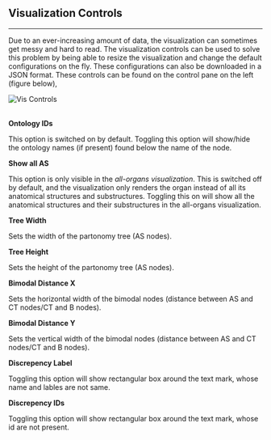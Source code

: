 ## Visualization Controls
---

Due to an ever-increasing amount of data, the visualization can sometimes get messy and hard to read. The visualization controls can be used to solve this problem by being able to resize the visualization and change the default configurations on the fly. These configurations can also be downloaded in a JSON format. These controls can be found on the control pane on the left (figure below),

<img src="assets/docs/vis-controls/controls.png" alt="Vis Controls" class="md-img p-2 w-50" >

<br>
<br>

**Ontology IDs**

This option is switched on by default. Toggling this option will show/hide the ontology names (if present) found below the name of the node.


**Show all AS**

This option is only visible in the *all-organs visualization*. This is switched off by default, and the visualization only renders the organ instead of all its anatomical structures and substructures. Toggling this on will show all the anatomical structures and their substructures in the all-organs visualization.


**Tree Width**

Sets the width of the partonomy tree (AS nodes).


**Tree Height**

Sets the height of the partonomy tree (AS nodes).


**Bimodal Distance X**

Sets the horizontal width of the bimodal nodes (distance between AS and CT nodes/CT and B nodes).


**Bimodal Distance Y**

Sets the vertical width of the bimodal nodes (distance between AS and CT nodes/CT and B nodes).

**Discrepency Label**

Toggling this option will show rectangular box around the text mark, whose name and lables are not same.

**Discrepency IDs**

Toggling this option will show rectangular box around the text mark, whose id are not present.